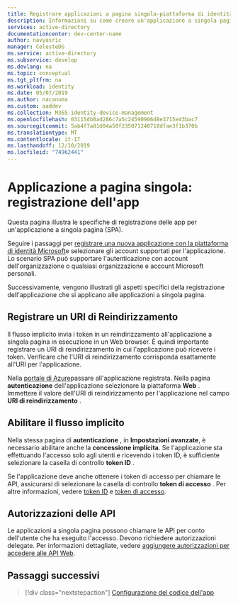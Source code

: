```yaml
---
title: Registrare applicazioni a pagina singola-piattaforma di identità Microsoft | Azure
description: Informazioni su come creare un'applicazione a singola pagina (registrazione dell'app)
services: active-directory
documentationcenter: dev-center-name
author: navyasric
manager: CelesteDG
ms.service: active-directory
ms.subservice: develop
ms.devlang: na
ms.topic: conceptual
ms.tgt_pltfrm: na
ms.workload: identity
ms.date: 05/07/2019
ms.author: nacanuma
ms.custom: aaddev
ms.collection: M365-identity-device-management
ms.openlocfilehash: 03115db0ad286c7a5c24590906d8e3715e43bac7
ms.sourcegitcommit: 5ab4f7a81d04a58f235071240718dfae3f1b370b
ms.translationtype: MT
ms.contentlocale: it-IT
ms.lasthandoff: 12/10/2019
ms.locfileid: "74962441"
---
```

# <a name="single-page-application-app-registration"></a>Applicazione a pagina singola: registrazione dell'app

Questa pagina illustra le specifiche di registrazione delle app per un'applicazione a singola pagina (SPA).

Seguire i passaggi per [registrare una nuova applicazione con la piattaforma di identità Microsoft](quickstart-register-app.md)e selezionare gli account supportati per l'applicazione. Lo scenario SPA può supportare l'autenticazione con account dell'organizzazione o qualsiasi organizzazione e account Microsoft personali.

Successivamente, vengono illustrati gli aspetti specifici della registrazione dell'applicazione che si applicano alle applicazioni a singola pagina.

## <a name="register-a-redirect-uri"></a>Registrare un URI di Reindirizzamento

Il flusso implicito invia i token in un reindirizzamento all'applicazione a singola pagina in esecuzione in un Web browser. È quindi importante registrare un URI di reindirizzamento in cui l'applicazione può ricevere i token. Verificare che l'URI di reindirizzamento corrisponda esattamente all'URI per l'applicazione.

Nella [portale di Azure](https://go.microsoft.com/fwlink/?linkid=2083908)passare all'applicazione registrata. Nella pagina **autenticazione** dell'applicazione selezionare la piattaforma **Web** . Immettere il valore dell'URI di reindirizzamento per l'applicazione nel campo **URI di reindirizzamento** .

## <a name="enable-the-implicit-flow"></a>Abilitare il flusso implicito

Nella stessa pagina di **autenticazione** , in **Impostazioni avanzate**, è necessario abilitare anche la **concessione implicita**. Se l'applicazione sta effettuando l'accesso solo agli utenti e ricevendo i token ID, è sufficiente selezionare la casella di controllo **token ID** .

Se l'applicazione deve anche ottenere i token di accesso per chiamare le API, assicurarsi di selezionare la casella di controllo **token di accesso** . Per altre informazioni, vedere [token ID](./id-tokens.md) e [token di accesso](./access-tokens.md).

## <a name="api-permissions"></a>Autorizzazioni delle API

Le applicazioni a singola pagina possono chiamare le API per conto dell'utente che ha eseguito l'accesso. Devono richiedere autorizzazioni delegate. Per informazioni dettagliate, vedere [aggiungere autorizzazioni per accedere alle API Web](quickstart-configure-app-access-web-apis.md#add-permissions-to-access-web-apis).

## <a name="next-steps"></a>Passaggi successivi

> [!div class="nextstepaction"]
> [Configurazione del codice dell'app](scenario-spa-app-configuration.md)
